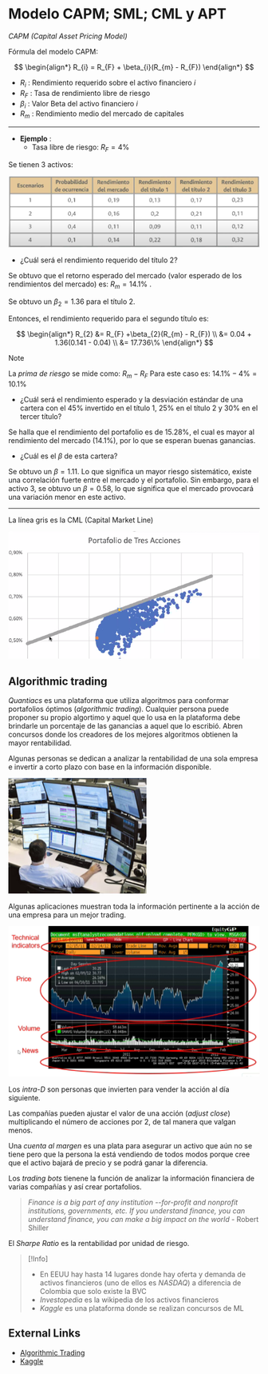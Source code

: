 # Modelo CAPM; SML; CML y APT



_CAPM (Capital Asset Pricing Model)_ 

Fórmula del modelo CAPM:

$$
\begin{align*}
	R_{i} = R_{F} + \beta_{i}(R_{m} - R_{F})
\end{align*}
$$

- $R_{i}$ : Rendimiento requerido sobre el activo financiero $i$
- $R_{F}$ : Tasa de rendimiento libre de riesgo
- $\beta_{i}$ : Valor Beta del activo financiero $i$
- $R_{m}$ : Rendimiento medio del mercado de capitales




---

- __Ejemplo__ :
	- Tasa libre de riesgo: $R_{F} = 4\%$

Se tienen 3 activos:

![](attachments/Pasted%20image%2020230522160319.png)

- ¿Cuál será el rendimiento requerido del título 2?

Se obtuvo que el retorno esperado del mercado (valor esperado de los rendimientos del mercado) es: $R_{m} = 14.1\%$ .

Se obtuvo un $\beta_{2} = 1.36$ para el título 2.

Entonces, el rendimiento requerido para el segundo título es:

$$
\begin{align*}
	R_{2} &= R_{F} +\beta_{2}(R_{m} - R_{F}) \\
	&= 0.04 + 1.36(0.141 - 0.04) \\
	&= 17.736\%
\end{align*}
$$

>[!Note]
>La _prima de riesgo_ se mide como: $R_{m} - R_{F}$
>Para este caso es: $14.1\% - 4\% = 10.1\%$


- ¿Cuál será el rendimiento esperado y la desviación estándar de una cartera con el $45\%$ invertido en el título 1, $25\%$ en el título 2 y $30\%$ en el tercer título?

Se halla que el rendimiento del portafolio es de $15.28\%$, el cual es mayor al rendimiento del mercado ($14.1\%$), por lo que se esperan buenas ganancias.

- ¿Cuál es el $\beta$ de esta cartera?

Se obtuvo un $\beta = 1.11$. Lo que significa un mayor riesgo sistemático, existe una correlación fuerte entre el mercado y el portafolio. Sin embargo, para el activo 3, se obtuvo un $\beta = 0.58$, lo que significa que el mercado provocará una variación menor en este activo.



---






La línea gris es la CML (Capital Market Line)

![](attachments/Pasted%20image%2020230516174349.png)

## Algorithmic trading

_Quantiacs_ es una plataforma que utiliza algoritmos para conformar portafolios óptimos (_algorithmic trading_).
Cualquier persona puede proponer su propio algortimo y aquel que lo usa en la plataforma debe brindarle un porcentaje de las ganancias a aquel que lo escribió.
Abren concursos donde los creadores de los mejores algoritmos obtienen la mayor rentabilidad.

Algunas personas se dedican a analizar la rentabilidad de una sola empresa e invertir a corto plazo con base en la información disponible.

![](attachments/Pasted%20image%2020230518183336.png)

Algunas aplicaciones muestran toda la información pertinente a la acción de una empresa para un mejor trading.

![](attachments/Pasted%20image%2020230518183415.png)

Los _intra-D_ son personas que invierten para vender la acción al día siguiente.

Las compañías pueden ajustar el valor de una acción (_adjust close_) multiplicando el número de acciones por 2, de tal manera que valgan menos.

Una _cuenta al margen_ es una plata para asegurar un activo que aún no se tiene pero que la persona la está vendiendo de todos modos porque cree que el activo bajará de precio y se podrá ganar la diferencia.

Los _trading bots_ tienene la función de analizar la información financiera de varias compañías y así crear portafolios.


>_Finance is a big part of any institution --for-profit and nonprofit institutions, governments, etc. If you understand finance, you can understand finance, you can make a big impact on the world_
>\- Robert Shiller

El _Sharpe Ratio_ es la rentabilidad por unidad de riesgo.


>[!Info]
>- En EEUU hay hasta 14 lugares donde hay oferta y demanda de activos financieros (uno de ellos es _NASDAQ_) a diferencia de Colombia que solo existe la BVC
>- _Investopedia_ es la wikipedia de los activos financieros
>- _Kaggle_ es una plataforma donde se realizan concursos de ML


## External Links
- [Algorithmic Trading](https://gjhernandezp.wordpress.com/algorithmic-trading-and-machine-learning/)
- [Kaggle](https://www.kaggle.com/)
